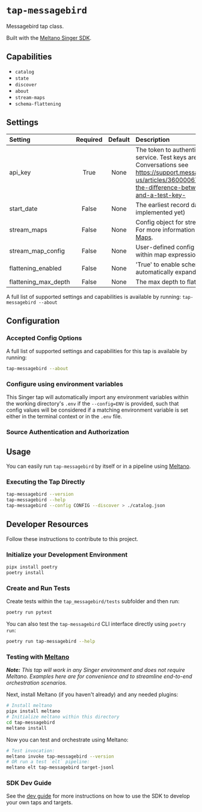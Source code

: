 # `tap-messagebird`

Messagebird tap class.

Built with the [Meltano Singer SDK](https://sdk.meltano.com).

## Capabilities

* `catalog`
* `state`
* `discover`
* `about`
* `stream-maps`
* `schema-flattening`

## Settings

| Setting             | Required | Default | Description |
|:--------------------|:--------:|:-------:|:------------|
| api_key             | True     | None    | The token to authenticate against the API service. Test keys are not supported for Conversations see https://support.messagebird.com/hc/en-us/articles/360000670709-What-is-the-difference-between-a-live-key-and-a-test-key- |
| start_date          | False    | None    | The earliest record date to sync (not implemented yet)  |
| stream_maps         | False    | None    | Config object for stream maps capability. For more information check out [Stream Maps](https://sdk.meltano.com/en/latest/stream_maps.html). |
| stream_map_config   | False    | None    | User-defined config values to be used within map expressions. |
| flattening_enabled  | False    | None    | 'True' to enable schema flattening and automatically expand nested properties. |
| flattening_max_depth| False    | None    | The max depth to flatten schemas. |

A full list of supported settings and capabilities is available by running: `tap-messagebird --about`


<!--

Developer TODO: Update the below as needed to correctly describe the install procedure. For instance, if you do not have a PyPi repo, or if you want users to directly install from your git repo, you can modify this step as appropriate.

## Installation

Install from PyPi:

```bash
pipx install tap-messagebird
```

Install from GitHub:

```bash
pipx install git+https://github.com/ORG_NAME/tap-messagebird.git@main
```

-->

## Configuration

### Accepted Config Options

<!--
Developer TODO: Provide a list of config options accepted by the tap.

This section can be created by copy-pasting the CLI output from:

```
tap-messagebird --about --format=markdown
```
-->

A full list of supported settings and capabilities for this
tap is available by running:

```bash
tap-messagebird --about
```

### Configure using environment variables

This Singer tap will automatically import any environment variables within the working directory's
`.env` if the `--config=ENV` is provided, such that config values will be considered if a matching
environment variable is set either in the terminal context or in the `.env` file.

### Source Authentication and Authorization

<!--
Developer TODO: If your tap requires special access on the source system, or any special authentication requirements, provide those here.
-->

## Usage

You can easily run `tap-messagebird` by itself or in a pipeline using [Meltano](https://meltano.com/).

### Executing the Tap Directly

```bash
tap-messagebird --version
tap-messagebird --help
tap-messagebird --config CONFIG --discover > ./catalog.json
```

## Developer Resources

Follow these instructions to contribute to this project.

### Initialize your Development Environment

```bash
pipx install poetry
poetry install
```

### Create and Run Tests

Create tests within the `tap_messagebird/tests` subfolder and
  then run:

```bash
poetry run pytest
```

You can also test the `tap-messagebird` CLI interface directly using `poetry run`:

```bash
poetry run tap-messagebird --help
```

### Testing with [Meltano](https://www.meltano.com)

_**Note:** This tap will work in any Singer environment and does not require Meltano.
Examples here are for convenience and to streamline end-to-end orchestration scenarios._

<!--
Developer TODO:
Your project comes with a custom `meltano.yml` project file already created. Open the `meltano.yml` and follow any "TODO" items listed in
the file.
-->

Next, install Meltano (if you haven't already) and any needed plugins:

```bash
# Install meltano
pipx install meltano
# Initialize meltano within this directory
cd tap-messagebird
meltano install
```

Now you can test and orchestrate using Meltano:

```bash
# Test invocation:
meltano invoke tap-messagebird --version
# OR run a test `elt` pipeline:
meltano elt tap-messagebird target-jsonl
```

### SDK Dev Guide

See the [dev guide](https://sdk.meltano.com/en/latest/dev_guide.html) for more instructions on how to use the SDK to
develop your own taps and targets.
